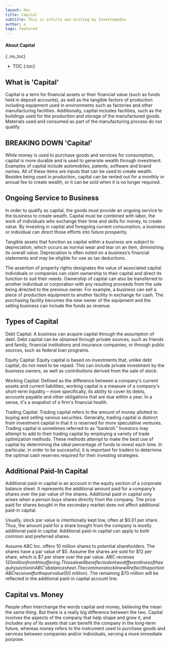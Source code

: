 ```yaml
---
layout: doc
title: Capital
subtitle: This is article was writing by Investopedia
author: a
tags: featured
---
```


#### About Capital
{:.no_toc}
* TOC
{:toc}

## What is 'Capital'
Capital is a term for financial assets or their financial value (such as funds held in deposit accounts), as well as the tangible factors of production including equipment used in environments such as factories and other manufacturing facilities. Additionally, capital includes facilities, such as the buildings used for the production and storage of the manufactured goods. Materials used and consumed as part of the manufacturing process do not qualify.


## BREAKING DOWN 'Capital'

While money is used to purchase goods and services for consumption, capital is more durable and is used to generate wealth through investment. Examples of capital include automobiles, patents, software and brand names. All of these items are inputs that can be used to create wealth. Besides being used in production, capital can be rented out for a monthly or annual fee to create wealth, or it can be sold when it is no longer required.

## Ongoing Service to Business

In order to qualify as capital, the goods must provide an ongoing service to the business to create wealth. Capital must be combined with labor, the work of individuals who exchange their time and skills for money, to create value. By investing in capital and foregoing current consumption, a business or individual can direct those efforts into future prosperity.

Tangible assets that function as capital within a business are subject to depreciation, which occurs as normal wear and tear on an item, diminishing its overall value. Depreciation is often noted on a business’s financial statements and may be eligible for use as tax deductions.

The assertion of property rights designates the value of associated capital. Individuals or companies can claim ownership to their capital and direct its function to suit their needs. Ownership of capital can also be transferred to another individual or corporation with any resulting proceeds from the sale being directed to the previous owner. For example, a business can sell a piece of production equipment to another facility in exchange for cash. The purchasing facility becomes the new owner of the equipment and the selling business can include the funds as revenue.

## Types of Capital

Debt Capital: A business can acquire capital through the assumption of debt. Debt capital can be obtained through private sources, such as friends and family, financial institutions and insurance companies, or through public sources, such as federal loan programs. 

Equity Capital: Equity capital is based on investments that, unlike debt capital, do not need to be repaid. This can include private investment by the business owners, as well as contributions derived from the sale of stock. 

Working Capital: Defined as the difference between a company's current assets and current liabilities, working capital is a measure of a company's short-term liquidity – more specifically, its ability to cover its debts, accounts payable and other obligations that are due within a year. In a sense, it's a snapshot of a firm's financial health.

Trading Capital: Trading capital refers to the amount of money allotted to buying and selling various securities. Generally, trading capital is distinct from investment capital in that it is reserved for more speculative ventures. Trading capital is sometimes referred to as "bankroll." Investors may attempt to add to their trading capital by employing a variety of trade optimization methods. These methods attempt to make the best use of capital by determining the ideal percentage of funds to invest each time. In particular, in order to be successful, it is important for traders to determine the optimal cash reserves required for their investing strategies.


## Additional Paid-In Capital

Additional paid-in capital is an account in the equity section of a corporate balance sheet. It represents the additional amount paid for a company’s shares over the par value of the shares. Additional paid-in capital only arises when a person buys shares directly from the company. The price paid for shares bought in the secondary market does not affect additional paid-in capital.

Usually, stock par value is intentionally kept low, often at $0.01 per share. Thus, the amount paid for a share bought from the company is mostly additional paid-in capital. Additional paid-in capital can apply to both common and preferred shares.

Assume ABC Inc. offers 10 million shares to potential shareholders.  The shares have a par value of $5. Assume the shares are sold for $12 per share, which is $7 per share over the par value. ABC receives $120 million from this offering. This sale will be reflected on two different lines of the equity section in ABC’s balance sheet. The common stock line will reflect the portion ABC received for the par value ($50 million). The remaining $70 million will be reflected in the additional paid-in capital account line. 



## Capital vs. Money

People often interchange the words capital and money, believing the mean the same thing. But there is a really big difference between the two. Capital involves the aspects of the company that help shape and grow it, and includes any of its assets that can benefit the company in the long-term future, whereas money refers to the instrument used to purchase goods and services between companies and/or individuals, serving a more immediate purpose. 



